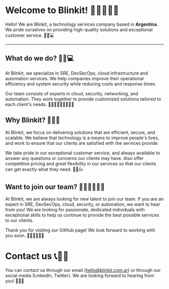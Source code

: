 # Welcome to Blinkit! 👋👨‍💼👩‍💼

Hello! We are Blinkit, a technology services company based in **Argentina**. We pride ourselves on providing high-quality solutions and exceptional customer service. 🌟🚀💻

---

## What do we do? 🤔💡💻
At Blinkit, we specialize in SRE, DevSecOps, cloud infrastructure and automation services. We help companies improve their operational efficiency and system security while reducing costs and response times.

Our team consists of experts in cloud, security, networking, and automation. They work together to provide customized solutions tailored to each client's needs. 🌟👨‍💻👩‍💻👨‍🔬👩‍🔬

## Why Blinkit? 🤔💭🤝

At Blinkit, we focus on delivering solutions that are efficient, secure, and scalable. We believe that technology is a means to improve people's lives, and work to ensure that our clients are satisfied with the services provide.

We take pride in our exceptional customer service, and always available to answer any questions or concerns our clients may have. Also offer competitive pricing and great flexibility in our services so that our clients can get exactly what they need. 💪🤝👍

## Want to join our team? 🤔💼👨‍💻👩‍💻
At Blinkit, we are always looking for new talent to join our team. If you are an expert in SRE, DevSecOps, cloud, security, or automation, we want to hear from you! We are looking for passionate, dedicated individuals with exceptional skills to help us continue to provide the best possible services to our clients.

Thank you for visiting our GitHub page! We look forward to working with you soon. 👏👨‍💼👩‍💼💼

# Contact us 📞📧📱
You can contact us through our email (hello@blinkit.com.ar) or through our social media (LinkedIn, Twitter). We are looking forward to hearing from you! 🤝👋💬
